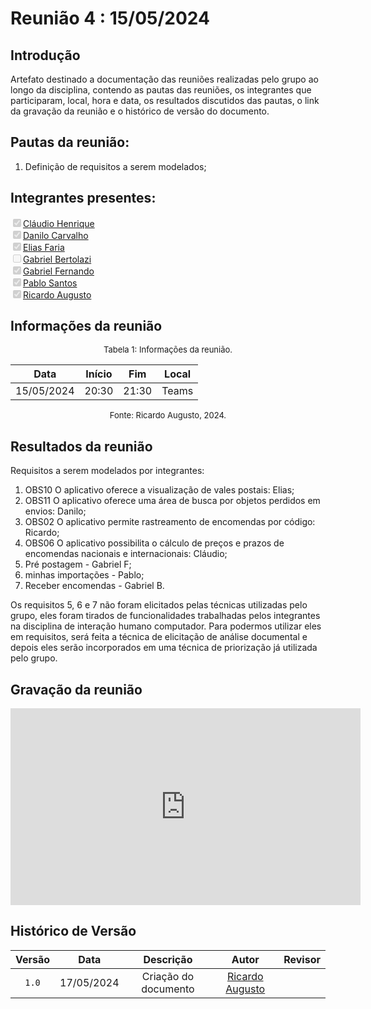 # Reunião 4 : 15/05/2024

## Introdução

Artefato destinado a documentação das reuniões realizadas pelo grupo ao longo da disciplina, contendo as pautas das reuniões, os integrantes que participaram, local, hora e data, os resultados discutidos das pautas, o link da gravação da reunião e o histórico de versão do documento. 

## Pautas da reunião:

1. Definição de requisitos a serem modelados;

## Integrantes presentes:

<label><input type="checkbox" checked disabled>[Cláudio Henrique][ClaudioGH]</label><br>
<label><input type="checkbox" checked disabled>[Danilo Carvalho][DaniloGH]</label><br>
<label><input type="checkbox" checked disabled>[Elias Faria][EliasGH]</label><br>
<label><input type="checkbox" disabled>[Gabriel Bertolazi][GabrielBGH]</label><br>
<label><input type="checkbox" checked disabled>[Gabriel Fernando][GabrielFGH]</label><br>
<label><input type="checkbox" checked disabled>[Pablo Santos][PabloGH]</label><br>
<label><input type="checkbox" checked disabled>[Ricardo Augusto][RicardoGH]</label><br>

## Informações da reunião

<font size="2" >
<p style="text-align: center"> Tabela 1: Informações da reunião. </p>
</font>
<center>
 
| Data | Início | Fim | Local |
|:-:|:-:|:-:|:-:|
| 15/05/2024 | 20:30 | 21:30 | Teams |

</center>
<font size="2" >
<p style="text-align: center"> Fonte: Ricardo Augusto, 2024. </p>
</font>

## Resultados da reunião

Requisitos a serem modelados por integrantes:
 
1. OBS10 O aplicativo oferece a visualização de vales postais: Elias;
2. OBS11 O aplicativo oferece uma área de busca por objetos perdidos em envios: Danilo;
3. OBS02 O aplicativo permite rastreamento de encomendas por código: Ricardo;
4. OBS06 O aplicativo possibilita o cálculo de preços e prazos de encomendas nacionais e internacionais: Cláudio;
5. Pré postagem - Gabriel F;
6. minhas importações - Pablo;
7. Receber encomendas - Gabriel B.

Os requisitos 5, 6 e 7 não foram elicitados pelas técnicas utilizadas pelo grupo, eles foram tirados de funcionalidades trabalhadas pelos integrantes na disciplina de interação humano computador. Para podermos utilizar eles em requisitos, será feita a técnica de elicitação de análise documental e depois eles serão incorporados em uma técnica de priorização já utilizada pelo grupo.

## Gravação da reunião

<center>

<iframe width="560" height="315" src="https://www.youtube.com/embed/Ypdh0TstZxo?si=HpIbDge13M2FRAwK" title="YouTube video player" frameborder="0" allow="accelerometer; autoplay; clipboard-write; encrypted-media; gyroscope; picture-in-picture; web-share" referrerpolicy="strict-origin-when-cross-origin" allowfullscreen></iframe>

</center>

## Histórico de Versão

| Versão | Data | Descrição | Autor | Revisor
|:-:|:-:|:-:|:-:|:-:|
|`1.0`| 17/05/2024 | Criação do documento| [Ricardo Augusto][RicardoGH] |  |

[ClaudioGH]: https://github.com/claudiohsc
[DaniloGH]: https://github.com/Danilo-Carvalho-Antunes
[EliasGH]: https://github.com/EliasOliver21
[GabrielBGH]: https://github.com/Bertolazi
[GabrielFGH]: https://github.com/MMcLovin
[PabloGH]: https://github.com/pabloheika
[RicardoGH]: https://www.github.com/avmricardo
